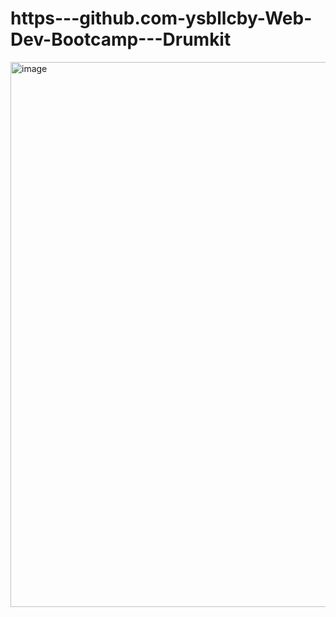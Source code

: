 # https---github.com-ysbllcby-Web-Dev-Bootcamp---Drumkit
<img width="872" alt="image" src="https://user-images.githubusercontent.com/121826703/234718227-507ac0fd-f6a5-4b27-ac0b-7a06c85cbfa7.png">
